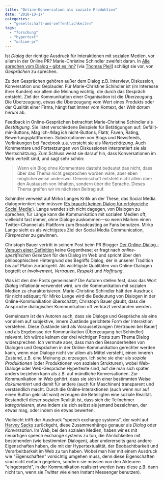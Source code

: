 ```yaml
---
title: "Online-Konversation als soziale Produktion"
date: "2010-10-17"
categories: 
  - "gesellschaft-und-oeffentlichkeiten"
tags: 
  - "forschung"
  - "hypertext"
  - "online-pr"
---
```


Ist _Dialog_ der richtige Ausdruck für Interaktionen mit sozialen Medien, vor allem in der Online PR? Marie-Christine Schindler zweifelt daran. In [Alle sprechen vom Dialog – gibt es ihn?](http://www.mcschindler.com/2010/10/15/alle-sprechen-vom-dialog/ "Alle sprechen vom Dialog – gibt es ihn? - mcschindler.com PR-Beratung | Redaktion | Corporate Publishing") \[via [Thomas Pleil](http://thomaspleil.wordpress.com/2010/10/15/links-for-2010-10-15/ "links for 2010-10-15 | Das Textdepot")\] schlägt sie vor, von _Gesprächen_ zu sprechen.

Zu den Gesprächen gehören außer dem Dialog z.B. Interview, Diskussion, Konversation und Geplauder. Für Marie-Christine Schindler ist (im Interesse ihrer Kunden) vor allem die Meinung wichtig, die durch das Gespräch entsteht. Ziel der Kommunikation einer Organisation ist die _Überzeugung_. Die Überzeugung, etwas die Überzeugung vom Wert eines Produkts oder der Qualität einer Firma, hängt fast immer vom Kontext, der _Welt darum herum_ ab.

Feedback in Online-Gesprächen betrachtet Marie-Christine Schindler als _Bestätigung_. Sie listet verschiedene Beispiele für Betätigungen auf: Gefällt-mir-Buttons, Mag ich-/Mag ich nicht-Buttons, Flattr, Faven, Rating, Bewertungsplattformen. Subskriptionen von Blogs und Newsfeeds, Verlinkungen bei Facebook u.ä. versteht sie als _Wertschätzung_. Auch Kommentare und Fortsetzungen von Diskussionen interpretiert sie als Wertschätzung. Zum Schluss weist sie darauf hin, dass Konversationen im Web verteilt sind, und sagt sehr schön:

> Wenn ein Blog ohne Kommentare dasteht bedeutet das nicht, dass über das Thema nicht gesprochen worden wäre, aber eben möglicherweise anderswo. Gemeinschaft entsteht nicht allein über den Austausch von Inhalten, sondern über die Sprache. Dieses Thema greifen wir im nächsten Beitrag auf.

Schindler verweist auf Mirko Langes Kritik an der These, das Social Media dialogorientiert sein müssen ([Es braucht keinen Dialog für erfolgreiche Social Media:](http://blog.talkabout.de/2010/02/15/dialog/ "talkabout » Social Media Myth Buster: Es braucht keinen Dialog für erfolgreiche Social Media:")). Lange wendet sich nicht dagegen, von Dialogen zu sprechen; für Lange kann die Kommunikation mit sozialen Medien oft, vielleicht fast immer, ohne Dialoge auskommen—so wenn Marken einen Twitter-Channel als Plattform zum Broadcasting an Fans benutzen. Mirko Lange sieht es als wichtigstes Ziel der Social Media Communication, _Fürsprecher_ zu gewinnen.

Christoph Bauer vertritt in seinem Post beim PR Blogger [Der Online-Dialog - Versuch einer Definition](http://klauseck.typepad.com/prblogger/2009/08/der-onlinedialog-versuch-einer-definition.html "PR Blogger: Der Online-Dialog – Versuch einer Definition") keine Gegenthese; er fragt nach _online-spezifischen Gesetzen_ für den Dialog im Web und spricht über den philosophischen Hintergrund des Begriffs Dialog, der in unserer Tradition bis auf Platon zurückgeht. Als wichtigste Qualitäten von Online-Dialogen begreift er _Involvement_, _Vertrauen_, _Respekt_ und _Hoffnung_.

Was ist den drei Posts gemeinsam? Die Autoren stellen fest, dass das Wort _Dialog_ inflationär verwendet wird, um die Kommunikation mit sozialen Medien zu charakterisieren. Marie-Christine Schindler hält den Ausdruck für nicht adäquat; für Mirko Lange wird die Bedeutung von Dialogen in der Online-Kommunikation überschätzt; Christoph Bauer glaubt, dass die Ansprüche dialogischer Kommunikation oft verkürzt verstanden werden.

Gemeinsam ist den Autoren auch, dass sie Dialoge und Gespräche als eine vor allem auf subjektive, innere Zustände gerichtete Form der Interaktion verstehen. Diese Zustände sind als Voraussetzungen (Vertrauen bei Bauer) und als Ergebnisse der Kommunikation (Überzeugung bei Schindler) relevant. Ich würde keinem der drei wichtigen Posts zum Thema Dialog widersprechen. Ich vermute aber, dass man den Besonderheiten von Dialogen und Gesprächen in der Online-Kommunikation gerechter werden kann, wenn man Dialoge nicht vor allem als Mittel versteht, einen inneren Zustand, z.B. eine Meinung zu erzeugen. Ich sehe sie eher als _soziale Produktionen_ (oder Produktionen von sozialen Strukturen), wobei Web-Dialoge oder Web-Gespräche Hypertexte sind, auf die man sich später anders beziehen kann als z.B. auf mündliche Konversationen. Zur Kommunikation im Web gehört, dass sie sich in einer bestimmten Weise _dokumentiert_ und damit für andere (auch für Maschinen) transparent und verständlich macht. Durch die Online-Interaktionen (auch wenn nur auf einen Button geklickt wird) erzeugen die Beteiligten eine soziale Realität. Bestandteil dieser sozialen Realität ist, dass sich die Teilnehmer _kategorisieren_, etwa indem sie sich selbst als jemand bezeichnen, der etwas mag, oder indem sie etwas bewerten.

Vielleicht trifft der Ausdruck "speech exchange systems", der wohl auf [Harvey Sacks](http://en.wikipedia.org/wiki/Harvey_Sacks "Harvey Sacks - Wikipedia, the free encyclopedia") zurückgeht, diese Zusammenhänge genauer als _Dialog_ oder _Konversation_. Im Web, bei den sozialen Medien, haben wir es mit neuartigen speech exchange systems zu tun, die Ähnlichkeiten mit bestehenden (wie bestimmten Dialogen), aber andererseits ganz andere Eigenschaften haben, die mit der Hypertextualität, der Beobachtbarkeit und Verarbeitbarkeit im Web zu tun haben. Wobei man hier mit einem Ausdruck wie "Eigenschaften" vorsichtig umgehen muss, denn diese Eigenschaften sind nicht einfach gegeben, sondern sie müssen von den Akteuren "eingebracht", in der Kommunikation realisiert werden (was diese z.B. dann nicht tun, wenn sie Twitter wie einen Instant Messenger benutzen).
